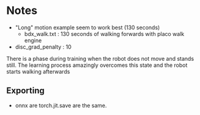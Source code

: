 # Notes

- "Long" motion example seem to work best (130 seconds)
  - bdx_walk.txt : 130 seconds of walking forwards with placo walk engine
- disc_grad_penalty : 10

There is a phase during training when the robot does not move and stands still. The learning process amazingly overcomes this state and the robot starts walking afterwards

## Exporting
- onnx are torch.jit.save are the same.
